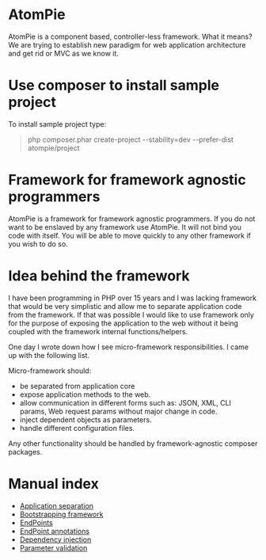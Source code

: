 AtomPie
========

AtomPie is a component based, controller-less framework. What it means?
We are trying to establish new paradigm for web application architecture and 
get rid or MVC as we know it. 

Use composer to install sample project
======================================

To install sample project type:

> php composer.phar create-project --stability=dev --prefer-dist atompie/project

Framework for framework agnostic programmers
============================================

AtomPie is a framework for framework agnostic programmers. If you do not 
want to be enslaved by any framework use AtomPie. It will not bind you code
with itself. You will be able to move quickly to any other framework if 
you wish to do so.  

Idea behind the framework
=========================

I have been programming in PHP over 15 years and I was lacking framework that
would be very simplistic and allow me to separate application code from 
the framework. If that was possible I would like to use framework only for the
purpose of exposing the application to the web without it being coupled with the
framework internal functions/helpers. 

One day I wrote down how I see micro-framework responsibilities. 
I came up with the following list.

Micro-framework should:

 * be separated from application core
 * expose application methods to the web.
 * allow communication in different forms such as: JSON, XML, CLI params, Web request params 
   without major change in code.
 * inject dependent objects as parameters.
 * handle different configuration files.

Any other functionality should be handled by framework-agnostic composer 
packages.

# Manual index

* [Application separation](ApplicationSeparation)
* [Bootstrapping framework](Bootstrapping)
* [EndPoints](EndPoints)
* [EndPoint annotations](EndPoint-annotations)
* [Dependency injection](Dependency-injection)
* [Parameter validation](ParameterValidation)

